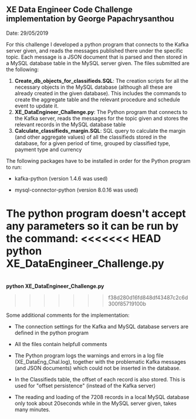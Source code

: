## XE Data Engineer Code Challenge implementation by George Papachrysanthou
Date: 29/05/2019

For this challenge I developed a python program that connects to the Kafka server given, and reads the messages published there under the specific topic.
Each message is a JSON document that is parsed and then stored in a MySQL database table in the MySQL server given.
The files submitted are the following:

<ol>
<li><b>Create_db_objects_for_classifieds.SQL</b>: The creation scripts for all the necessary objects in the MySQL database (although all these are already created in the given database). 
This includes the commands to create the aggregate table and the relevant procedure and schedule event to update it.</li>
<li><b>XE_DataEngineer_Challenge.py</b>: The Python program that connects to the Kafka server, reads the messages for the topic given and stores the relevant records in the MySQL database table  </li>
<li><b>Calculate_classifieds_margin.SQL</b>: SQL query to calculate the margin (and other aggregate values) of all the classifieds stored in the database, for a given period of time, grouped by classified type, payment type and currency </li>
</ol>

The following packages have to be installed in order for the Python program to run:

* kafka-python  (version 1.4.6 was used)

* mysql-connector-python  (version 8.0.16 was used)

The python program doesn't accept any parameters so it can be run by the command:
<<<<<<< HEAD
<br/>     **python XE_DataEngineer_Challenge.py**
=======
<br/>       **python XE_DataEngineer_Challenge.py**
>>>>>>> f38d280d16fd848df43487c2c6d300f85719100b

Some additional comments for the implementation:

* The connection settings for the Kafka and MySQL database servers are defined in the python program

* All the files contain helpfull comments

* The Python program logs the warnings and errors in a log file (XE_DataEng_Chal.log), together with the problematic Kafka messages (and JSON documents) which could not be inserted in the database.

* In the Classifieds table, the offset of each record is also stored. This is used for "offset persistence" (instead of the Kafka server)

* The reading and loading of the 7208 records in a local MySQL database only took about 20seconds while in the MySQL server given, takes many minutes.


